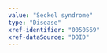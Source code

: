 ```yaml
---
value: "Seckel syndrome"
type: "Disease"
xref-identifier: "0050569"
xref-dataSource: "DOID"
---
```

